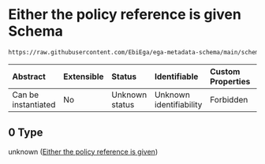 # Either the policy reference is given Schema

```txt
https://raw.githubusercontent.com/EbiEga/ega-metadata-schema/main/schemas/EGA.policy.json#/properties/policy_descriptor/anyOf/0
```



| Abstract            | Extensible | Status         | Identifiable            | Custom Properties | Additional Properties | Access Restrictions | Defined In                                                                   |
| :------------------ | :--------- | :------------- | :---------------------- | :---------------- | :-------------------- | :------------------ | :--------------------------------------------------------------------------- |
| Can be instantiated | No         | Unknown status | Unknown identifiability | Forbidden         | Allowed               | none                | [EGA.policy.json\*](../../../schemas/EGA.policy.json "open original schema") |

## 0 Type

unknown ([Either the policy reference is given](ega-16-properties-policy-descriptor-anyof-either-the-policy-reference-is-given.md))
